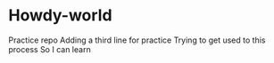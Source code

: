 # Howdy-world
Practice repo
Adding a third line for practice
Trying to get used to this process
So I can learn
